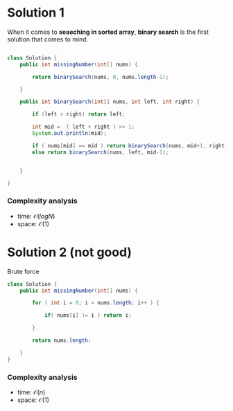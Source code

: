 # Solution 1

When it comes to **seaeching in sorted array**, **binary search** is the first solution that comes to mind.

```java

class Solution {
    public int missingNumber(int[] nums) {

        return binarySearch(nums, 0, nums.length-1);

    }

    public int binarySearch(int[] nums, int left, int right) {

        if (left > right) return left;

        int mid =  ( left + right ) >> 1;
        System.out.println(mid);

        if ( nums[mid] == mid ) return binarySearch(nums, mid+1, right);
        else return binarySearch(nums, left, mid-1);


    }

}

```

### Complexity analysis
- time: $\mathcal{O}(logN)$
- space: $\mathcal{O}(1)$

# Solution 2  (not good)

Brute force 

```java
class Solution {
    public int missingNumber(int[] nums) {

        for ( int i = 0; i < nums.length; i++ ) {

            if( nums[i] != i ) return i;

        }

        return nums.length;

    }
}
```

### Complexity analysis
- time: $\mathcal{O}(n)$
- space: $\mathcal{O}(1)$